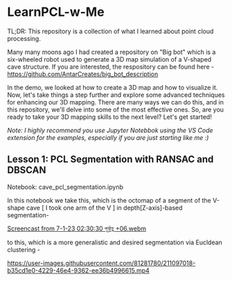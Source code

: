 # LearnPCL-w-Me
TL;DR: This repository is a collection of what I learned about point cloud processing.

Many many moons ago I had created a repository on "Big bot" which is a six-wheeled robot used to generate a 3D map simulation of a V-shaped cave structure.
If you are interested, the respository can be found here - https://github.com/AntarCreates/big_bot_description


In the demo, we looked at how to create a 3D map and how to visualize it. Now, let's take things a step further and explore some advanced techniques for enhancing our 3D mapping. There are many ways we can do this, and in this repository, we'll delve into some of the most effective ones. So, are you ready to take your 3D mapping skills to the next level? Let's get started!

*Note: I highly recommend you use Jupyter Notebbok using the VS Code extension for the examples, especially if you are just starting like me :)*

## Lesson 1: PCL Segmentation with RANSAC and DBSCAN

Notebook: cave_pcl_segmentation.ipynb

In this notebook we take this, which is the octomap of a segment of the V-shape cave [ I took one arm of the V ] in depth[Z-axis]-based segmentation-

[Screencast from 7-1-23 02:30:30 পূর্বাহ্ণ +06.webm](https://user-images.githubusercontent.com/81281780/211096601-45dcd330-478d-4997-92ed-9eb48975d4b4.webm)

to this, which is a more generalistic and desired segmentation via Eucldean clustering  -


https://user-images.githubusercontent.com/81281780/211097018-b35cd1e0-4229-46e4-9362-ee36b4996615.mp4
